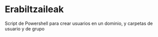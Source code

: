 # Erabiltzaileak

Script de Powershell para crear usuarios en un dominio, y carpetas de usuario y de grupo


